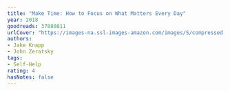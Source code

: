 ```yaml
---
title: "Make Time: How to Focus on What Matters Every Day"
year: 2018
goodreads: 37880811
urlCover: "https://images-na.ssl-images-amazon.com/images/S/compressed.photo.goodreads.com/books/1524067121i/37880811.jpg"
authors:
- Jake Knapp
- John Zeratsky
tags:
- Self-Help
rating: 4
hasNotes: false
---
```

